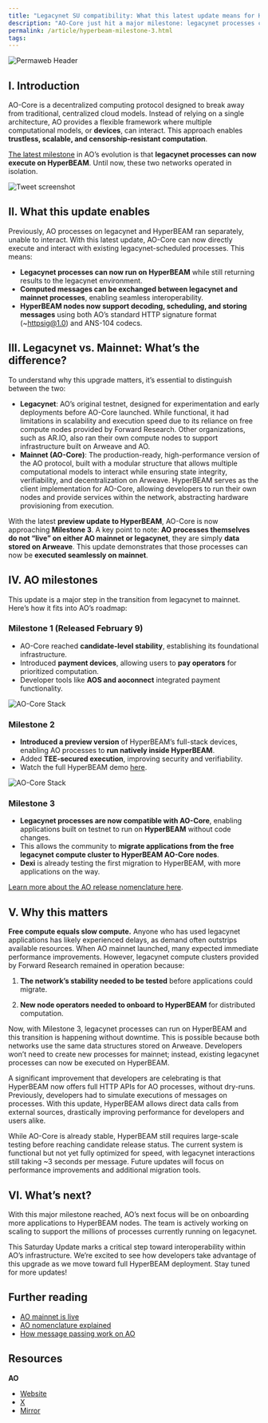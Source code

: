 ```yaml
---
title: "Legacynet SU compatibility: What this latest update means for HyperBEAM"
description: "AO-Core just hit a major milestone: legacynet processes can now execute on HyperBEAM. This update brings seamless interoperability, improved performance, and a smoother transition from testnet to mainnet. Learn what this means for developers and the future of AO."
permalink: /article/hyperbeam-milestone-3.html
tags:
---
```


![Permaweb Header](/static/images/milestone-3-header.png)

## I. Introduction

AO-Core is a decentralized computing protocol designed to break away from traditional, centralized cloud models. Instead of relying on a single architecture, AO provides a flexible framework where multiple computational models, or **devices**, can interact. This approach enables **trustless, scalable, and censorship-resistant computation**.

[The latest milestone](https://github.com/permaweb/HyperBEAM/pull/177) in AO’s evolution is that **legacynet processes can now execute on HyperBEAM**. Until now, these two networks operated in isolation.

<div class="tweet-container">
  <img src="/static/images/happy-saturday.png" alt="Tweet screenshot"></div>

## II. What this update enables

Previously, AO processes on legacynet and HyperBEAM ran separately, unable to interact. With this latest update, AO-Core can now directly execute and interact with existing legacynet-scheduled processes. This means:

- **Legacynet processes can now run on HyperBEAM** while still returning results to the legacynet environment.
- **Computed messages can be exchanged between legacynet and mainnet processes**, enabling seamless interoperability.
- **HyperBEAM nodes now support decoding, scheduling, and storing messages** using both AO’s standard HTTP signature format (~httpsig@1.0) and ANS-104 codecs.

## III. Legacynet vs. Mainnet: What’s the difference?

To understand why this upgrade matters, it’s essential to distinguish between the two:

- **Legacynet**: AO’s original testnet, designed for experimentation and early deployments before AO-Core launched. While functional, it had limitations in scalability and execution speed due to its reliance on free compute nodes provided by Forward Research. Other organizations, such as AR.IO, also ran their own compute nodes to support infrastructure built on Arweave and AO.
- **Mainnet (AO-Core)**: The production-ready, high-performance version of the AO protocol, built with a modular structure that allows multiple computational models to interact while ensuring state integrity, verifiability, and decentralization on Arweave. HyperBEAM serves as the client implementation for AO-Core, allowing developers to run their own nodes and provide services within the network, abstracting hardware provisioning from execution.

With the latest **preview update to HyperBEAM**, AO-Core is now approaching **Milestone 3**. A key point to note: **AO processes themselves do not “live” on either AO mainnet or legacynet**, they are simply **data stored on Arweave**. This update demonstrates that those processes can now be **executed seamlessly on mainnet**.

## IV. AO milestones

This update is a major step in the transition from legacynet to mainnet. Here’s how it fits into AO’s roadmap:

### Milestone 1 (Released February 9)

- AO-Core reached **candidate-level stability**, establishing its foundational infrastructure.
- Introduced **payment devices**, allowing users to **pay operators** for prioritized computation.
- Developer tools like **AOS and aoconnect** integrated payment functionality.

![AO-Core Stack](/static/images/ao-core-stack.png)

### Milestone 2

- **Introduced a preview version** of HyperBEAM’s full-stack devices, enabling AO processes to **run natively inside HyperBEAM**.
- Added **TEE-secured execution**, improving security and verifiability.
- Watch the full HyperBEAM demo [here](<https://odysee.com/@AO:4/2025.02.25_-_arweave_-_ao_node_workshop-(1080p):c>).

![AO-Core Stack](/static/images/milestone2.png)

### Milestone 3

- **Legacynet processes are now compatible with AO-Core**, enabling applications built on testnet to run on **HyperBEAM** without code changes.
- This allows the community to **migrate applications from the free legacynet compute cluster to HyperBEAM AO-Core nodes**.
- **Dexi** is already testing the first migration to HyperBEAM, with more applications on the way.

[Learn more about the AO release nomenclature here](article/ao-nomenclature.md).

## V. Why this matters

**Free compute equals slow compute.** Anyone who has used legacynet applications has likely experienced delays, as demand often outstrips available resources. When AO mainnet launched, many expected immediate performance improvements. However, legacynet compute clusters provided by Forward Research remained in operation because:

1. **The network’s stability needed to be tested** before applications could migrate.

2. **New node operators needed to onboard to HyperBEAM** for distributed computation.

Now, with Milestone 3, legacynet processes can run on HyperBEAM and this transition is happening without downtime. This is possible because both networks use the same data structures stored on Arweave. Developers won’t need to create new processes for mainnet; instead, existing legacynet processes can now be executed on HyperBEAM.

A significant improvement that developers are celebrating is that HyperBEAM now offers full HTTP APIs for AO processes, without dry-runs. Previously, developers had to simulate executions of messages on processes. With this update, HyperBEAM allows direct data calls from external sources, drastically improving performance for developers and users alike.

While AO-Core is already stable, HyperBEAM still requires large-scale testing before reaching candidate release status. The current system is functional but not yet fully optimized for speed, with legacynet interactions still taking ~3 seconds per message. Future updates will focus on performance improvements and additional migration tools.

## VI. What’s next?

With this major milestone reached, AO’s next focus will be on onboarding more applications to HyperBEAM nodes. The team is actively working on scaling to support the millions of processes currently running on legacynet.

This Saturday Update marks a critical step toward interoperability within AO’s infrastructure. We’re excited to see how developers take advantage of this upgrade as we move toward full HyperBEAM deployment. Stay tuned for more updates!

## Further reading

- [AO mainnet is live](ao-mainnet-live.md)
- [AO nomenclature explained](ao-nomenclature.md)
- [How message passing work on AO](ao-message-passing-explained.md)

## Resources

**AO**

- [Website](https://ao.arweave.net/)
- [X](https://x.com/aoTheComputer)
- [Mirror](https://mirror.xyz/0x1EE4bE8670E8Bd7E9E2E366F530467030BE4C840)
